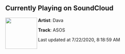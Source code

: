 ## Currently Playing on SoundCloud

[<img align="left" width="100" src="https://i1.sndcdn.com/artworks-YQOFt4AB2Brx-0-t50x50.jpg">](https://soundcloud.com/notdava/asos-1)

**Artist**: Dava 

**Track**: ASOS

Last updated at 7/22/2020, 8:18:59 AM
